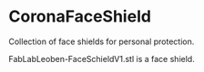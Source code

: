 # CoronaFaceShield
Collection of face shields for personal protection.

FabLabLeoben-FaceSchieldV1.stl is a face shield.


